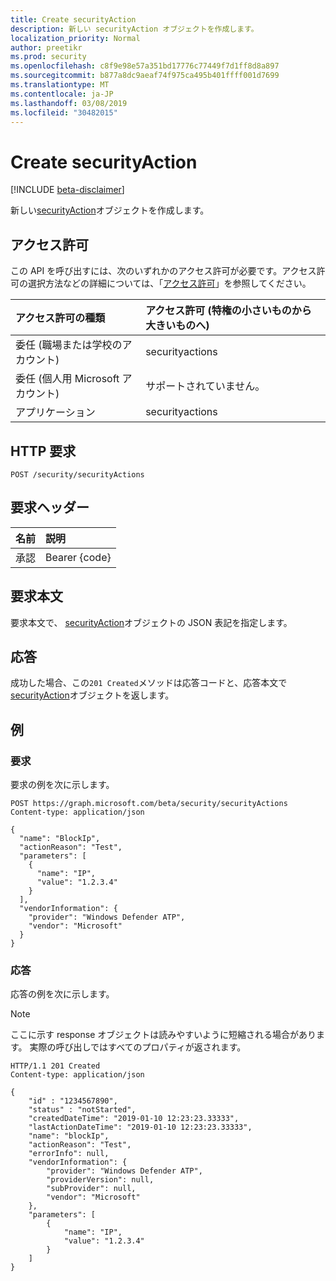 ```yaml
---
title: Create securityAction
description: 新しい securityAction オブジェクトを作成します。
localization_priority: Normal
author: preetikr
ms.prod: security
ms.openlocfilehash: c8f9e98e57a351bd17776c77449f7d1ff8d8a897
ms.sourcegitcommit: b877a8dc9aeaf74f975ca495b401ffff001d7699
ms.translationtype: MT
ms.contentlocale: ja-JP
ms.lasthandoff: 03/08/2019
ms.locfileid: "30482015"
---
```

# <a name="create-securityaction"></a>Create securityAction

[!INCLUDE [beta-disclaimer](../../includes/beta-disclaimer.md)]

新しい[securityAction](../resources/securityaction.md)オブジェクトを作成します。

## <a name="permissions"></a>アクセス許可

この API を呼び出すには、次のいずれかのアクセス許可が必要です。アクセス許可の選択方法などの詳細については、「[アクセス許可](/graph/permissions-reference)」を参照してください。

| アクセス許可の種類                        | アクセス許可 (特権の小さいものから大きいものへ) |
|:---------------------------------------|:--------------------------------------------|
| 委任 (職場または学校のアカウント)     | securityactions |
| 委任 (個人用 Microsoft アカウント) | サポートされていません。 |
| アプリケーション                            | securityactions |

## <a name="http-request"></a>HTTP 要求

<!-- { "blockType": "ignored" } -->

```http
POST /security/securityActions
```

## <a name="request-headers"></a>要求ヘッダー

| 名前          | 説明   |
|:--------------|:--------------|
| 承認 | Bearer {code} |

## <a name="request-body"></a>要求本文

要求本文で、 [securityAction](../resources/securityaction.md)オブジェクトの JSON 表記を指定します。

## <a name="response"></a>応答

成功した場合、この`201 Created`メソッドは応答コードと、応答本文で[securityAction](../resources/securityaction.md)オブジェクトを返します。

## <a name="examples"></a>例

### <a name="request"></a>要求

要求の例を次に示します。
<!-- {
  "blockType": "request",
  "name": "create_securityaction_from_security"
}-->

```http
POST https://graph.microsoft.com/beta/security/securityActions
Content-type: application/json

{
  "name": "BlockIp",
  "actionReason": "Test",
  "parameters": [
    {
      "name": "IP",
      "value": "1.2.3.4"
    }
  ],
  "vendorInformation": {
    "provider": "Windows Defender ATP",
    "vendor": "Microsoft"
  }
}
```

### <a name="response"></a>応答

応答の例を次に示します。

> [!NOTE]
> ここに示す response オブジェクトは読みやすいように短縮される場合があります。 実際の呼び出しではすべてのプロパティが返されます。

<!-- {
  "blockType": "response",
  "truncated": true,
  "@odata.type": "microsoft.graph.securityAction"
} -->

```http
HTTP/1.1 201 Created
Content-type: application/json

{
    "id" : "1234567890",
    "status" : "notStarted",
    "createdDateTime": "2019-01-10 12:23:23.33333",
    "lastActionDateTime": "2019-01-10 12:23:23.33333",
    "name": "blockIp",
    "actionReason": "Test",
    "errorInfo": null,
    "vendorInformation": {
        "provider": "Windows Defender ATP",
        "providerVersion": null,
        "subProvider": null,
        "vendor": "Microsoft"
    },
    "parameters": [
        {
            "name": "IP",
            "value": "1.2.3.4"
        }
    ]
}
```

<!-- uuid: 16cd6b66-4b1a-43a1-adaf-3a886856ed98
2019-02-04 14:57:30 UTC -->
<!-- {
  "type": "#page.annotation",
  "description": "Create securityAction",
  "keywords": "",
  "section": "documentation",
  "tocPath": ""
}-->
